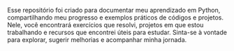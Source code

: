 Esse repositório foi criado para documentar meu aprendizado em Python, compartilhando meu progresso e exemplos práticos de códigos e projetos. Nele, você encontrará exercícios que resolvi, projetos em que estou trabalhando e recursos que encontrei úteis para estudar. Sinta-se à vontade para explorar, sugerir melhorias e acompanhar minha jornada.

